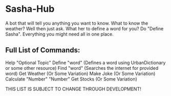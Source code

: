 # Sasha-Hub
A bot that will tell you anything you want to know. What to know the weather? Well then just ask.
What her to define a word for you? Do "Define Sasha". Everything you might need all in one place.

Full List of Commands:
---------------------------------------------------------------------------------------------------
Help "Optional Topic"
Define "word" (Defines a word using UrbanDictionary or some other resource)
Find "word" (Searches the internet for provided word)
Get Weather (Or Some Variation)
Make Joke (Or Some Variation)
Calculate "Number" "Number"
Get Stocks (Or Some Variation)

THIS LIST IS SUBJECT TO CHANGE THROUGH DEVELOPMENT!
